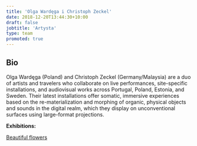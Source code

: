 ```yaml
---
title: 'Olga Wardęga i Christoph Zeckel'
date: 2018-12-20T13:44:30+10:00
draft: false
jobtitle: 'Artysta'
type: team
promoted: true
---
```


## Bio

Olga Wardęga (Poland) and Christoph Zeckel (Germany/Malaysia) are a duo of artists and travelers who collaborate on live performances, site-specific installations, and audiovisual works across Portugal, Poland, Estonia, and Sweden. Their latest installations offer somatic, immersive experiences based on the re-materialization and morphing of organic, physical objects and sounds in the digital realm, which they display on unconventional surfaces using large-format projections.

**Exhibitions:**

[Beautiful flowers](/wystawy/beautiful-flowers)
